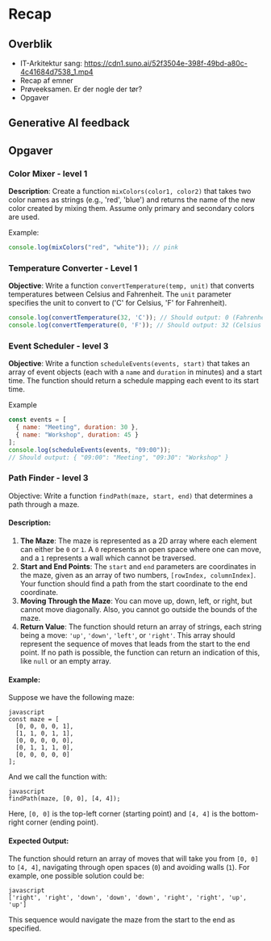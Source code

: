 # Recap



## Overblik

- IT-Arkitektur sang: https://cdn1.suno.ai/52f3504e-398f-49bd-a80c-4c41684d7538_1.mp4
- Recap af emner
- Prøveeksamen. Er der nogle der tør?
- Opgaver



## Generative AI feedback





## Opgaver



### Color Mixer - level 1

**Description**: Create a function `mixColors(color1, color2)` that takes two color names as strings (e.g., 'red', 'blue') and returns the name of the new color created by mixing them. Assume only primary and secondary colors are used.

Example: 

```javascript
console.log(mixColors("red", "white")); // pink
```



### Temperature Converter - Level 1

**Objective**: Write a function `convertTemperature(temp, unit)` that converts temperatures between Celsius and Fahrenheit. The `unit` parameter specifies the unit to convert to ('C' for Celsius, 'F' for Fahrenheit).

```javascript
console.log(convertTemperature(32, 'C')); // Should output: 0 (Fahrenheit to Celsius)
console.log(convertTemperature(0, 'F')); // Should output: 32 (Celsius to Fahrenheit)
```



### Event Scheduler - level 3

**Objective**: Write a function `scheduleEvents(events, start)` that takes an array of event objects (each with a `name` and `duration` in minutes) and a start time. The function should return a schedule mapping each event to its start time.

Example

```javascript
const events = [
  { name: "Meeting", duration: 30 },
  { name: "Workshop", duration: 45 }
];
console.log(scheduleEvents(events, "09:00"));
// Should output: { "09:00": "Meeting", "09:30": "Workshop" }
```



### Path Finder - level 3

Objective: Write a function `findPath(maze, start, end)` that determines a path through a maze.

#### Description:

1. **The Maze**: The maze is represented as a 2D array where each element can either be `0` or `1`. A `0` represents an open space where one can move, and a `1` represents a wall which cannot be traversed.
2. **Start and End Points**: The `start` and `end` parameters are coordinates in the maze, given as an array of two numbers, `[rowIndex, columnIndex]`. Your function should find a path from the start coordinate to the end coordinate.
3. **Moving Through the Maze**: You can move up, down, left, or right, but cannot move diagonally. Also, you cannot go outside the bounds of the maze.
4. **Return Value**: The function should return an array of strings, each string being a move: `'up'`, `'down'`, `'left'`, or `'right'`. This array should represent the sequence of moves that leads from the start to the end point. If no path is possible, the function can return an indication of this, like `null` or an empty array.

#### Example:

Suppose we have the following maze:

```
javascript
const maze = [
  [0, 0, 0, 0, 1],
  [1, 1, 0, 1, 1],
  [0, 0, 0, 0, 0],
  [0, 1, 1, 1, 0],
  [0, 0, 0, 0, 0]
];
```

And we call the function with:

```
javascript
findPath(maze, [0, 0], [4, 4]);
```

Here, `[0, 0]` is the top-left corner (starting point) and `[4, 4]` is the bottom-right corner (ending point).

#### Expected Output:

The function should return an array of moves that will take you from `[0, 0]` to `[4, 4]`, navigating through open spaces (`0`) and avoiding walls (`1`). For example, one possible solution could be:

```
javascript
['right', 'right', 'down', 'down', 'down', 'right', 'right', 'up', 'up']
```

This sequence would navigate the maze from the start to the end as specified.